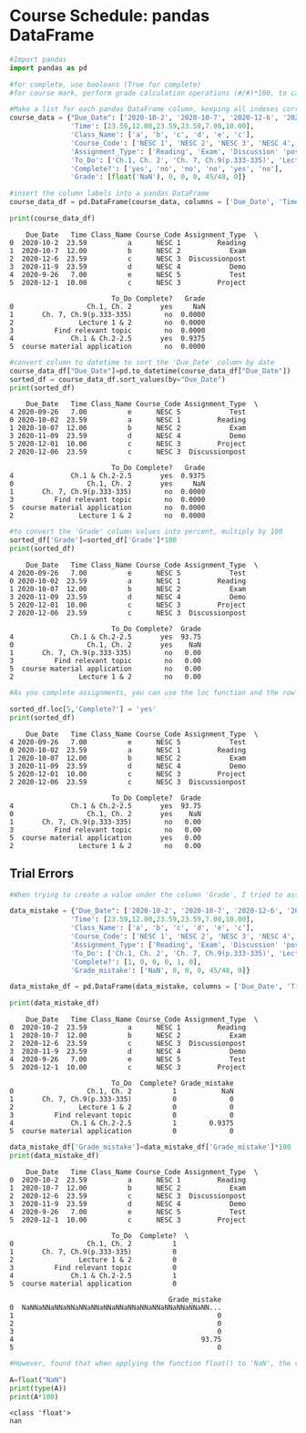 # Course Schedule: pandas DataFrame


```python
#Import pandas
import pandas as pd
```


```python
#for complete, use booleans (True for complete)
#for course mark, perform grade calculation operations (#/#)*100, to calculate mark in percent, for assignments that do not have grades associated used naN
```


```python
#Make a list for each pandas DataFrame column, keeping all indexes corresponding to the same data consistent in order across each list
course_data = {"Due_Date": ['2020-10-2', '2020-10-7', '2020-12-6', '2020-11-9', '2020-9-26', '2020-12-1'],
               'Time': [23.59,12.00,23.59,23.59,7.00,10.00], 
               'Class_Name': ['a', 'b', 'c', 'd', 'e', 'c'], 
               'Course_Code': ['NESC 1', 'NESC 2', 'NESC 3', 'NESC 4', 'NESC 5', 'NESC 3'], 
               'Assignment_Type': ['Reading', 'Exam', 'Discussion' 'post', 'Demo', 'Test', 'Project' ], 
               'To_Do': ['Ch.1, Ch. 2', 'Ch. 7, Ch.9(p.333-335)', 'Lecture 1 & 2', 'Find relevant topic', 'Ch.1 & Ch.2-2.5', 'course material application'], 
               'Complete?': ['yes', 'no', 'no', 'no', 'yes', 'no'],
               'Grade': [float('NaN'), 0, 0, 0, 45/48, 0]}

#insert the column labels into a pandas DataFrame
course_data_df = pd.DataFrame(course_data, columns = ['Due_Date', 'Time', 'Class_Name', 'Course_Code', 'Assignment_Type', 'To_Do', 'Complete?', 'Grade'])

print(course_data_df)
```

        Due_Date   Time Class_Name Course_Code Assignment_Type  \
    0  2020-10-2  23.59          a      NESC 1         Reading   
    1  2020-10-7  12.00          b      NESC 2            Exam   
    2  2020-12-6  23.59          c      NESC 3  Discussionpost   
    3  2020-11-9  23.59          d      NESC 4            Demo   
    4  2020-9-26   7.00          e      NESC 5            Test   
    5  2020-12-1  10.00          c      NESC 3         Project   
    
                             To_Do Complete?   Grade  
    0                  Ch.1, Ch. 2       yes     NaN  
    1       Ch. 7, Ch.9(p.333-335)        no  0.0000  
    2                Lecture 1 & 2        no  0.0000  
    3          Find relevant topic        no  0.0000  
    4              Ch.1 & Ch.2-2.5       yes  0.9375  
    5  course material application        no  0.0000  



```python
#convert column to datetime to sort the 'Due_Date' column by date
course_data_df["Due_Date"]=pd.to_datetime(course_data_df["Due_Date"])
sorted_df = course_data_df.sort_values(by="Due_Date")
print(sorted_df)
```

        Due_Date   Time Class_Name Course_Code Assignment_Type  \
    4 2020-09-26   7.00          e      NESC 5            Test   
    0 2020-10-02  23.59          a      NESC 1         Reading   
    1 2020-10-07  12.00          b      NESC 2            Exam   
    3 2020-11-09  23.59          d      NESC 4            Demo   
    5 2020-12-01  10.00          c      NESC 3         Project   
    2 2020-12-06  23.59          c      NESC 3  Discussionpost   
    
                             To_Do Complete?   Grade  
    4              Ch.1 & Ch.2-2.5       yes  0.9375  
    0                  Ch.1, Ch. 2       yes     NaN  
    1       Ch. 7, Ch.9(p.333-335)        no  0.0000  
    3          Find relevant topic        no  0.0000  
    5  course material application        no  0.0000  
    2                Lecture 1 & 2        no  0.0000  



```python
#to convert the 'Grade' column values into percent, multiply by 100
sorted_df['Grade']=sorted_df['Grade']*100
print(sorted_df)
```

        Due_Date   Time Class_Name Course_Code Assignment_Type  \
    4 2020-09-26   7.00          e      NESC 5            Test   
    0 2020-10-02  23.59          a      NESC 1         Reading   
    1 2020-10-07  12.00          b      NESC 2            Exam   
    3 2020-11-09  23.59          d      NESC 4            Demo   
    5 2020-12-01  10.00          c      NESC 3         Project   
    2 2020-12-06  23.59          c      NESC 3  Discussionpost   
    
                             To_Do Complete?  Grade  
    4              Ch.1 & Ch.2-2.5       yes  93.75  
    0                  Ch.1, Ch. 2       yes    NaN  
    1       Ch. 7, Ch.9(p.333-335)        no   0.00  
    3          Find relevant topic        no   0.00  
    5  course material application        no   0.00  
    2                Lecture 1 & 2        no   0.00  



```python
#As you complete assignments, you can use the loc function and the row index and column to locate the value and change it to 'yes' to signify that it has been completed

sorted_df.loc[5,'Complete?'] = 'yes'
print(sorted_df)
```

        Due_Date   Time Class_Name Course_Code Assignment_Type  \
    4 2020-09-26   7.00          e      NESC 5            Test   
    0 2020-10-02  23.59          a      NESC 1         Reading   
    1 2020-10-07  12.00          b      NESC 2            Exam   
    3 2020-11-09  23.59          d      NESC 4            Demo   
    5 2020-12-01  10.00          c      NESC 3         Project   
    2 2020-12-06  23.59          c      NESC 3  Discussionpost   
    
                             To_Do Complete?  Grade  
    4              Ch.1 & Ch.2-2.5       yes  93.75  
    0                  Ch.1, Ch. 2       yes    NaN  
    1       Ch. 7, Ch.9(p.333-335)        no   0.00  
    3          Find relevant topic        no   0.00  
    5  course material application       yes   0.00  
    2                Lecture 1 & 2        no   0.00  


## Trial Errors


```python
#When trying to create a value under the column 'Grade', I tried to assign one of the rows 'NaN', however, when printing the updates_df where it multiplies the 'Grade' column by 100 to convert to percentage, the value 'NaN' being a string, had actually been multiplied by 100, giving me 100 'NaN' in a row (LOL, I had fun with it and made it a beat upon realizing, nannannannannannannan)

data_mistake = {"Due_Date": ['2020-10-2', '2020-10-7', '2020-12-6', '2020-11-9', '2020-9-26', '2020-12-1'],
               'Time': [23.59,12.00,23.59,23.59,7.00,10.00], 
               'Class_Name': ['a', 'b', 'c', 'd', 'e', 'c'], 
               'Course_Code': ['NESC 1', 'NESC 2', 'NESC 3', 'NESC 4', 'NESC 5', 'NESC 3'], 
               'Assignment_Type': ['Reading', 'Exam', 'Discussion' 'post', 'Demo', 'Test', 'Project' ], 
               'To_Do': ['Ch.1, Ch. 2', 'Ch. 7, Ch.9(p.333-335)', 'Lecture 1 & 2', 'Find relevant topic', 'Ch.1 & Ch.2-2.5', 'course material application'], 
               'Complete?': [1, 0, 0, 0, 1, 0],
               'Grade_mistake': ['NaN', 0, 0, 0, 45/48, 0]}

data_mistake_df = pd.DataFrame(data_mistake, columns = ['Due_Date', 'Time', 'Class_Name', 'Course_Code', 'Assignment_Type', 'To_Do', 'Complete?', 'Grade_mistake'])

print(data_mistake_df)
```

        Due_Date   Time Class_Name Course_Code Assignment_Type  \
    0  2020-10-2  23.59          a      NESC 1         Reading   
    1  2020-10-7  12.00          b      NESC 2            Exam   
    2  2020-12-6  23.59          c      NESC 3  Discussionpost   
    3  2020-11-9  23.59          d      NESC 4            Demo   
    4  2020-9-26   7.00          e      NESC 5            Test   
    5  2020-12-1  10.00          c      NESC 3         Project   
    
                             To_Do  Complete? Grade_mistake  
    0                  Ch.1, Ch. 2          1           NaN  
    1       Ch. 7, Ch.9(p.333-335)          0             0  
    2                Lecture 1 & 2          0             0  
    3          Find relevant topic          0             0  
    4              Ch.1 & Ch.2-2.5          1        0.9375  
    5  course material application          0             0  



```python
data_mistake_df['Grade_mistake']=data_mistake_df['Grade_mistake']*100
print(data_mistake_df)
```

        Due_Date   Time Class_Name Course_Code Assignment_Type  \
    0  2020-10-2  23.59          a      NESC 1         Reading   
    1  2020-10-7  12.00          b      NESC 2            Exam   
    2  2020-12-6  23.59          c      NESC 3  Discussionpost   
    3  2020-11-9  23.59          d      NESC 4            Demo   
    4  2020-9-26   7.00          e      NESC 5            Test   
    5  2020-12-1  10.00          c      NESC 3         Project   
    
                             To_Do  Complete?  \
    0                  Ch.1, Ch. 2          1   
    1       Ch. 7, Ch.9(p.333-335)          0   
    2                Lecture 1 & 2          0   
    3          Find relevant topic          0   
    4              Ch.1 & Ch.2-2.5          1   
    5  course material application          0   
    
                                           Grade_mistake  
    0  NaNNaNNaNNaNNaNNaNNaNNaNNaNNaNNaNNaNNaNNaNNaNN...  
    1                                                  0  
    2                                                  0  
    3                                                  0  
    4                                              93.75  
    5                                                  0  



```python
#However, found that when applying the function float() to 'NaN', the value remained the same

A=float("NaN")
print(type(A))
print(A*100)
```

    <class 'float'>
    nan



```python

```
